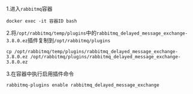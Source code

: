 
1.进入`rabbitmq`容器
```
docker exec -it 容器ID bash
```

2.将`/opt/rabbitmq/temp/plugins`中的`rabbitmq_delayed_message_exchange-3.8.0.ez`插件复制到`/opt/rabbitmq/plugins`
```
cp /opt/rabbitmq/temp/plugins/rabbitmq_delayed_message_exchange-3.8.0.ez /opt/rabbitmq/plugins/rabbitmq_delayed_message_exchange-3.8.0.ez
```

3.在容器中执行启用插件命令
```
rabbitmq-plugins enable rabbitmq_delayed_message_exchange
```